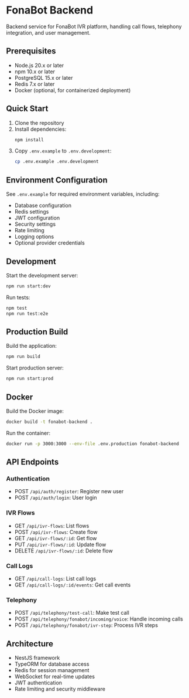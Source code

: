 # FonaBot Backend

Backend service for FonaBot IVR platform, handling call flows, telephony integration, and user management.

## Prerequisites

- Node.js 20.x or later
- npm 10.x or later
- PostgreSQL 15.x or later
- Redis 7.x or later
- Docker (optional, for containerized deployment)

## Quick Start

1. Clone the repository
2. Install dependencies:
   ```bash
   npm install
   ```
3. Copy `.env.example` to `.env.development`:
   ```bash
   cp .env.example .env.development
   ```

## Environment Configuration

See `.env.example` for required environment variables, including:
- Database configuration
- Redis settings
- JWT configuration
- Security settings
- Rate limiting
- Logging options
- Optional provider credentials

## Development

Start the development server:
```bash
npm run start:dev
```

Run tests:
```bash
npm test
npm run test:e2e
```

## Production Build

Build the application:
```bash
npm run build
```

Start production server:
```bash
npm run start:prod
```

## Docker

Build the Docker image:
```bash
docker build -t fonabot-backend .
```

Run the container:
```bash
docker run -p 3000:3000 --env-file .env.production fonabot-backend
```

## API Endpoints

### Authentication
- POST `/api/auth/register`: Register new user
- POST `/api/auth/login`: User login

### IVR Flows
- GET `/api/ivr-flows`: List flows
- POST `/api/ivr-flows`: Create flow
- GET `/api/ivr-flows/:id`: Get flow
- PUT `/api/ivr-flows/:id`: Update flow
- DELETE `/api/ivr-flows/:id`: Delete flow

### Call Logs
- GET `/api/call-logs`: List call logs
- GET `/api/call-logs/:id/events`: Get call events

### Telephony
- POST `/api/telephony/test-call`: Make test call
- POST `/api/telephony/fonabot/incoming/voice`: Handle incoming calls
- POST `/api/telephony/fonabot/ivr-step`: Process IVR steps

## Architecture

- NestJS framework
- TypeORM for database access
- Redis for session management
- WebSocket for real-time updates
- JWT authentication
- Rate limiting and security middleware